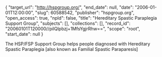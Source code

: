 {
  "target_url": "http://hspgroup.org/", 
  "end_date": null, 
  "date": "2006-01-01T12:00:00", 
  "slug": 60588542, 
  "publisher": "hspgroup.org", 
  "open_access": true, 
  "npld": false, 
  "title": "Hereditary Spastic Paraplegia Support Group", 
  "subjects": [], 
  "collections": [], 
  "record_id": "20060101T120000//pilQlpbzj+1MfsYgjrRhw==", 
  "scope": "root", 
  "start_date": null
}

The HSP/FSP Support Group helps people diagnosed with Hereditary Spastic Paraplegia [also known as Familial Spastic Paraparesis] 